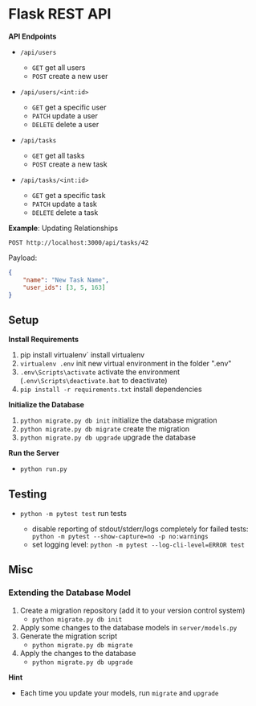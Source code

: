 # Flask REST API

**API Endpoints**

- `/api/users`
  - `GET` get all users
  - `POST` create a new user

- `/api/users/<int:id>`
  - `GET` get a specific user
  - `PATCH` update a user
  - `DELETE` delete a user

- `/api/tasks`
  - `GET` get all tasks
  - `POST` create a new task

- `/api/tasks/<int:id>`
  - `GET` get a specific task
  - `PATCH` update a task
  - `DELETE` delete a task



**Example**: Updating Relationships

`POST http://localhost:3000/api/tasks/42`

Payload:

```json
{
    "name": "New Task Name",
    "user_ids": [3, 5, 163]
}
```



## Setup

**Install Requirements**

1. pip install virtualenv` install virtualenv
2. `virtualenv .env` init new virtual environment in the folder ".env"
3. `.env\Scripts\activate` activate the environment (`.env\Scripts\deactivate.bat` to deactivate)
4. ``pip install -r requirements.txt`` install dependencies

**Initialize the Database**

1. `python migrate.py db init` initialize the database migration
2. `python migrate.py db migrate` create the migration
3. `python migrate.py db upgrade` upgrade the database

**Run the Server**

- `python run.py`

## Testing

- `python -m pytest test` run tests

  - disable reporting of stdout/stderr/logs completely for failed tests: ` python -m pytest --show-capture=no -p no:warnings`
  - set logging level: `python -m pytest --log-cli-level=ERROR test`



## Misc
### Extending the Database Model

1. Create a migration repository (add it to your version control system)
    - `python migrate.py db init`
2. Apply some changes to the database models in `server/models.py`
3. Generate the migration script
    - `python migrate.py db migrate`
4. Apply the changes to the database
    - `python migrate.py db upgrade`

**Hint**

- Each time you update your models, run `migrate` and `upgrade`